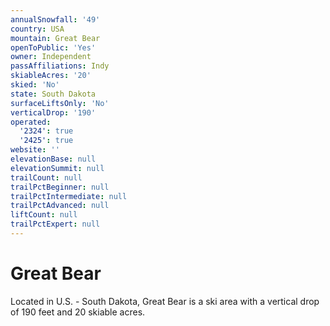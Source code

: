 ```yaml
---
annualSnowfall: '49'
country: USA
mountain: Great Bear
openToPublic: 'Yes'
owner: Independent
passAffiliations: Indy
skiableAcres: '20'
skied: 'No'
state: South Dakota
surfaceLiftsOnly: 'No'
verticalDrop: '190'
operated:
  '2324': true
  '2425': true
website: ''
elevationBase: null
elevationSummit: null
trailCount: null
trailPctBeginner: null
trailPctIntermediate: null
trailPctAdvanced: null
liftCount: null
trailPctExpert: null
---
```



# Great Bear

Located in U.S. - South Dakota, Great Bear is a ski area with a vertical drop of 190 feet and 20 skiable acres.
